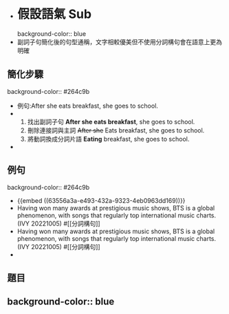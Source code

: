 - # 假設語氣 Sub
  background-color:: blue
- 副詞子句簡化後的句型通稱，文字相較優美但不使用分詞構句會在語意上更為明確
## 簡化步驟
background-color:: #264c9b
- 例句:After she eats breakfast, she goes to school.
- 1. 找出副詞子句
      **After she eats breakfast**, she goes to school.
  2. 刪除連接詞與主詞
      ~~After she~~ Eats breakfast, she goes to school.
  3. 將動詞換成分詞片語
      **Eating** breakfast, she goes to school.
-
## 例句
background-color:: #264c9b
- {{embed ((63556a3a-e493-432a-9323-4eb0963dd169))}}
- Having won many awards at prestigious music shows, BTS is a global phenomenon, with songs
  that regularly top international music charts. (IVY 20221005) #[[分詞構句]]
- Having won many awards at prestigious music shows, BTS is a global phenomenon, with songs
  that regularly top international music charts. (IVY 20221005) #[[分詞構句]]
-
## 題目
background-color:: blue
-